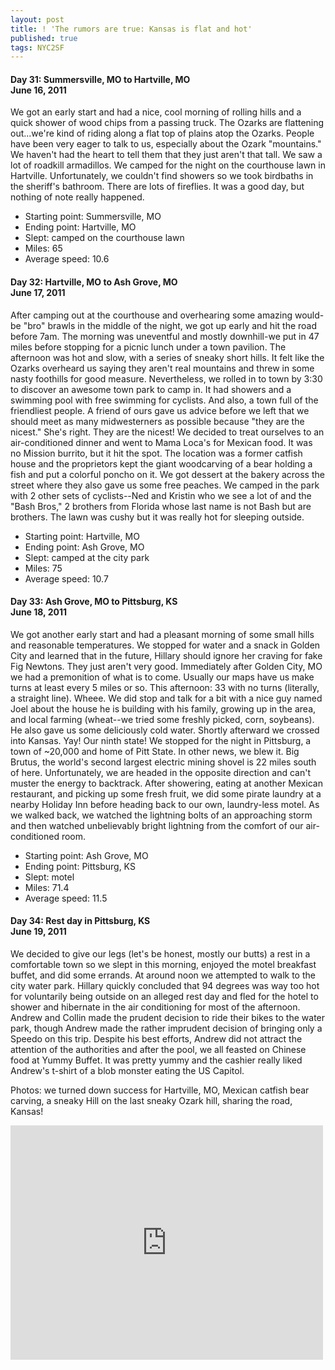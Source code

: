 ```yaml
---
layout: post
title: ! 'The rumors are true: Kansas is flat and hot'
published: true
tags: NYC2SF
---
```

#### Day 31: Summersville, MO to Hartville, MO<br/>June 16, 2011

We got an early start and had a nice, cool morning of rolling hills and a quick
shower of wood chips from a passing truck. The Ozarks are flattening
out...we're kind of riding along a flat top of plains atop the Ozarks. People
have been very eager to talk to us, especially about the Ozark "mountains." We
haven't had the heart to tell them that they just aren't that tall.  We saw a
lot of roadkill armadillos. We camped for the night on the courthouse lawn in
Hartville. Unfortunately, we couldn't find showers so we took birdbaths in the
sheriff's bathroom. There are lots of fireflies.  It was a good day, but
nothing of note really happened.

* Starting point: Summersville, MO
* Ending point: Hartville, MO
* Slept: camped on the courthouse lawn
* Miles: 65
* Average speed: 10.6


#### Day 32: Hartville, MO to Ash Grove, MO<br/>June 17, 2011

After camping out at the courthouse and overhearing some amazing would-be "bro"
brawls in the middle of the night, we got up early and hit the road before 7am.
The morning was uneventful and mostly downhill-we put in 47 miles before
stopping for a picnic lunch under a town pavilion.  The afternoon was hot and
slow, with a series of sneaky short hills. It felt like the Ozarks overheard us
saying they aren't real mountains and threw in some nasty foothills for good
measure. Nevertheless, we rolled in to town by 3:30 to discover an awesome town
park to camp in. It had showers and a swimming pool with free swimming for
cyclists. And also, a town full of the friendliest people. A friend of ours
gave us advice before we left that we should meet as many midwesterners as
possible because "they are the nicest." She's right. They are the nicest!  We
decided to treat ourselves to an air-conditioned dinner and went to Mama Loca's
for Mexican food. It was no Mission burrito, but it hit the spot. The location
was a former catfish house and the proprietors kept the giant woodcarving of a
bear holding a fish and put a colorful poncho on it. We got dessert at the
bakery across the street where they also gave us some free peaches. We camped
in the park with 2 other sets of cyclists--Ned and Kristin who we see a lot of
and the "Bash Bros," 2 brothers from Florida whose last name is not Bash but
are brothers. The lawn was cushy but it was really hot for sleeping outside.

* Starting point: Hartville, MO
* Ending point: Ash Grove, MO
* Slept: camped at the city park
* Miles: 75
* Average speed: 10.7


#### Day 33: Ash Grove, MO to Pittsburg, KS<br/>June 18, 2011

We got another early start and had a pleasant morning of some small hills and
reasonable temperatures. We stopped for water and a snack in Golden City and
learned that in the future, Hillary should ignore her craving for fake Fig
Newtons. They just aren't very good.  Immediately after Golden City, MO we had
a premonition of what is to come. Usually our maps have us make turns at least
every 5 miles or so. This afternoon: 33 with no turns (literally, a straight
line). Wheee. We did stop and talk for a bit with a nice guy named Joel about
the house he is building with his family, growing up in the area, and local
farming (wheat--we tried some freshly picked, corn, soybeans). He also gave us
some deliciously cold water.  Shortly afterward we crossed into Kansas. Yay!
Our ninth state! We stopped for the night in Pittsburg, a town of ~20,000 and
home of Pitt State. In other news, we blew it. Big Brutus, the world's second
largest electric mining shovel is 22 miles south of here. Unfortunately, we are
headed in the opposite direction and can't muster the energy to backtrack.
After showering, eating at another Mexican restaurant, and picking up some
fresh fruit, we did some pirate laundry at a nearby Holiday Inn before heading
back to our own, laundry-less motel. As we walked back, we watched the
lightning bolts of an approaching storm and then watched unbelievably bright
lightning from the comfort of our air-conditioned room.

* Starting point: Ash Grove, MO
* Ending point: Pittsburg, KS
* Slept: motel
* Miles: 71.4
* Average speed: 11.5


#### Day 34: Rest day in Pittsburg, KS<br/>June 19, 2011

We decided to give our legs (let's be honest, mostly our butts) a rest in a
comfortable town so we slept in this morning, enjoyed the motel breakfast
buffet, and did some errands.  At around noon we attempted to walk to the city
water park. Hillary quickly concluded that 94 degrees was way too hot for
voluntarily being outside on an alleged rest day and fled for the hotel to
shower and hibernate in the air conditioning for most of the afternoon. Andrew
and Collin made the prudent decision to ride their bikes to the water park,
though Andrew made the rather imprudent decision of bringing only a Speedo on
this trip. Despite his best efforts, Andrew did not attract the attention of
the authorities and after the pool, we all feasted on Chinese food at Yummy
Buffet. It was pretty yummy and the cashier really liked Andrew's t-shirt of a
blob monster eating the US Capitol.

Photos: we turned down success for Hartville, MO, Mexican catfish bear carving, a sneaky Hill on the last sneaky
Ozark hill, sharing the road, Kansas!

<iframe src="https://www.flickr.com/photos/123683527@N06/13944942153/in/set-72157644168466025/player/" width="500" height="375" frameborder="0" allowfullscreen webkitallowfullscreen mozallowfullscreen oallowfullscreen msallowfullscreen></iframe>
